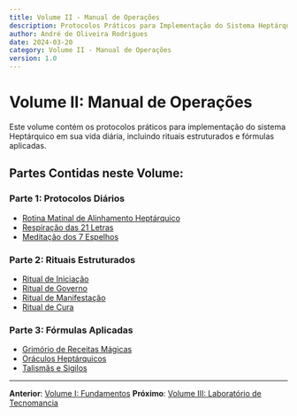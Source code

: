 ```yaml
---
title: Volume II - Manual de Operações
description: Protocolos Práticos para Implementação do Sistema Heptárquico
author: André de Oliveira Rodrigues
date: 2024-03-20
category: Volume II - Manual de Operações
version: 1.0
---
```


# Volume II: Manual de Operações

Este volume contém os protocolos práticos para implementação do sistema Heptárquico em sua vida diária, incluindo rituais estruturados e fórmulas aplicadas.

## Partes Contidas neste Volume:

### Parte 1: Protocolos Diários
- [Rotina Matinal de Alinhamento Heptárquico](./Protocolos-Diarios/Rotina_Matinal_Alinhamento.md)
- [Respiração das 21 Letras](./Protocolos-Diarios/Respiracao_21_Letras.md)
- [Meditação dos 7 Espelhos](./Protocolos-Diarios/Meditacao_7_Espelhos.md)

### Parte 2: Rituais Estruturados
- [Ritual de Iniciação](./Rituais-Estruturados/Ritual_Iniciacao.md)
- [Ritual de Governo](./Rituais-Estruturados/Ritual_Governo.md)
- [Ritual de Manifestação](./Rituais-Estruturados/Ritual_Manifestacao.md)
- [Ritual de Cura](./Rituais-Estruturados/Ritual_Cura.md)

### Parte 3: Fórmulas Aplicadas
- [Grimório de Receitas Mágicas](./Formulas-Aplicadas/Grimorio_Receitas_Magicas.md)
- [Oráculos Heptárquicos](./Formulas-Aplicadas/Oraculos_Heptarquicos.md)
- [Talismãs e Sigilos](./Formulas-Aplicadas/Talismas_Sigilos.md)

---

**Anterior**: [Volume I: Fundamentos](../Volume-I-Fundamentos/index.md)
**Próximo**: [Volume III: Laboratório de Tecnomancia](../Volume-III-Laboratorio-de-Tecnomancia/index.md)
